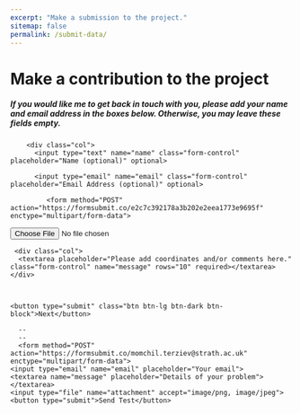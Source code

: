 ```yaml
---
excerpt: "Make a submission to the project."
sitemap: false
permalink: /submit-data/
---
```


<div class="container">
  <h1>Make a contribution to the project</h1>
  <h5>If you would like me to get back in touch with you, please add your name and email address in the boxes below. Otherwise, you may leave these fields empty.</h5>
  <form target="_blank" action="https://formsubmit.co/e2c7c392178a3b202e2eea1773e9695f" method="POST">
    <div class="form-group">
      
        <div class="col">
          <input type="text" name="name" class="form-control" placeholder="Name (optional)" optional>
       
          <input type="email" name="email" class="form-control" placeholder="Email Address (optional)" optional>
          
             <form method="POST" action="https://formsubmit.co/e2c7c392178a3b202e2eea1773e9695f" enctype="multipart/form-data">
   
   <input type="file" name="attachment" accept="image/png, image/jpeg, image/jpg, image/tiff">
            
        

     <div class="col">
      <textarea placeholder="Please add coordinates and/or comments here." class="form-control" name="message" rows="10" required></textarea>
    </div>
               
              
               
    <button type="submit" class="btn btn-lg btn-dark btn-block">Next</button>
    
 <input type="hidden" name="_next" value="https://docs.google.com/forms/d/e/1FAIpQLScAutcCYJjvJxL5FX7-SXAKRzmdF3li7hkPPaNtrdeuBBde4Q/viewform?usp=sf_link">
               
  </form>
</div>

      
      --
      --
      <form method="POST" action="https://formsubmit.co/momchil.terziev@strath.ac.uk" enctype="multipart/form-data">
    <input type="email" name="email" placeholder="Your email">
    <textarea name="message" placeholder="Details of your problem"></textarea>
    <input type="file" name="attachment" accept="image/png, image/jpeg">
    <button type="submit">Send Test</button>
</form>
